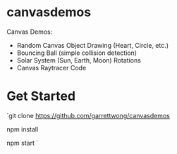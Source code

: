 # canvasdemos
Canvas Demos:

- Random Canvas Object Drawing (Heart, Circle, etc.)
- Bouncing Ball (simple collision detection)
- Solar System (Sun, Earth, Moon) Rotations
- Canvas Raytracer Code


# Get Started
`git clone https://github.com/garrettwong/canvasdemos

npm install

npm start
`
